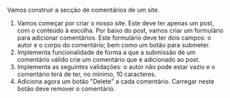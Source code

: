 Vamos construír a secção de comentários de um site.

1. Vamos começar por criar o nosso site. Este deve ter apenas um post, com o conteúdo à escolha. Por baixo do post, vamos criar um formulário para adicionar comentários. Este formulário deve ter dois campos: o autor e o corpo do comentário; bem como um botão para submeter.
2. Implementa funcionalidade de forma a que a submissão de um comentário válido crie um comentário que é adicionado ao post.
3. Implementa as seguintes validações: o autor não pode estar vazio e o comentário terá de ter, no mínimo, 10 caracteres.
4. Adiciona agora um botão "Delete" a cada comentário. Carregar neste botão deve remover o comentário.
